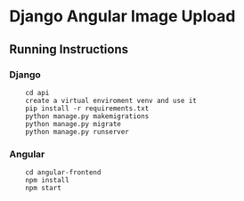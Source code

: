 # Django Angular Image Upload

## Running Instructions

### Django
        cd api
        create a virtual enviroment venv and use it
        pip install -r requirements.txt
        python manage.py makemigrations
        python manage.py migrate
        python manage.py runserver

### Angular
        cd angular-frontend
        npm install
        npm start
        
